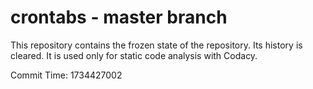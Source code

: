 # crontabs - master branch

This repository contains the frozen state of the repository.
Its history is cleared. It is used only for static code
analysis with Codacy.

Commit Time: 1734427002